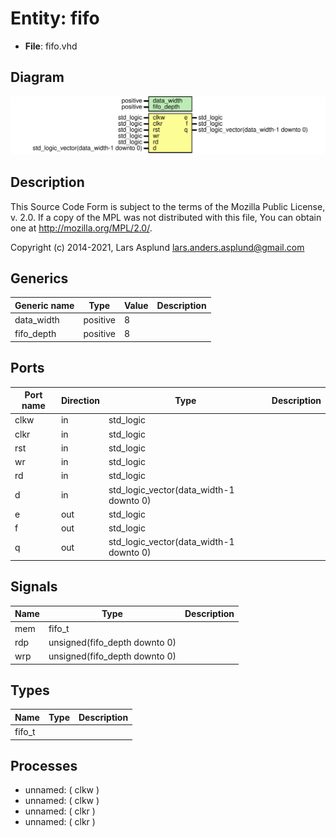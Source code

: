 # Entity: fifo

- **File**: fifo.vhd
## Diagram

![Diagram](fifo.svg "Diagram")
## Description

 This Source Code Form is subject to the terms of the Mozilla Public
 License, v. 2.0. If a copy of the MPL was not distributed with this file,
 You can obtain one at http://mozilla.org/MPL/2.0/.

 Copyright (c) 2014-2021, Lars Asplund lars.anders.asplund@gmail.com
## Generics

| Generic name | Type     | Value | Description |
| ------------ | -------- | ----- | ----------- |
| data_width   | positive | 8     |             |
| fifo_depth   | positive | 8     |             |
## Ports

| Port name | Direction | Type                                    | Description |
| --------- | --------- | --------------------------------------- | ----------- |
| clkw      | in        | std_logic                               |             |
| clkr      | in        | std_logic                               |             |
| rst       | in        | std_logic                               |             |
| wr        | in        | std_logic                               |             |
| rd        | in        | std_logic                               |             |
| d         | in        | std_logic_vector(data_width-1 downto 0) |             |
| e         | out       | std_logic                               |             |
| f         | out       | std_logic                               |             |
| q         | out       | std_logic_vector(data_width-1 downto 0) |             |
## Signals

| Name | Type                          | Description |
| ---- | ----------------------------- | ----------- |
| mem  | fifo_t                        |             |
| rdp  | unsigned(fifo_depth downto 0) |             |
|  wrp | unsigned(fifo_depth downto 0) |             |
## Types

| Name   | Type | Description |
| ------ | ---- | ----------- |
| fifo_t |      |             |
## Processes
- unnamed: ( clkw )
- unnamed: ( clkw )
- unnamed: ( clkr )
- unnamed: ( clkr )
